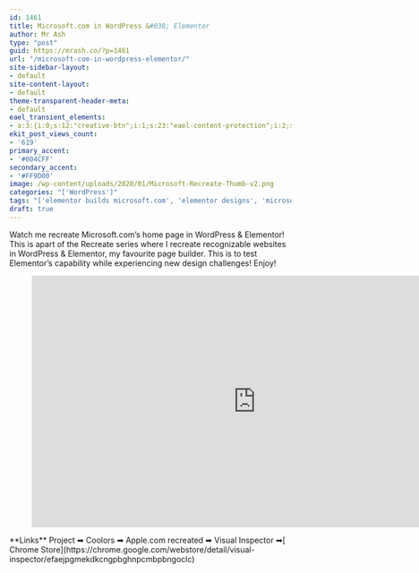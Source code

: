 ```yaml
---
id: 1461
title: Microsoft.com in WordPress &#038; Elementor
author: Mr Ash
type: "post"
guid: https://mrash.co/?p=1461
url: "/microsoft-com-in-wordpress-elementor/"
site-sidebar-layout:
- default
site-content-layout:
- default
theme-transparent-header-meta:
- default
eael_transient_elements:
- a:3:{i:0;s:12:"creative-btn";i:1;s:23:"eael-content-protection";i:2;s:21:"eael-reading-progress";}
ekit_post_views_count:
- '619'
primary_accent:
- '#004CFF'
secondary_accent:
- '#FF9D00'
image: /wp-content/uploads/2020/01/Microsoft-Recreate-Thumb-v2.png
categories: "['WordPress']"
tags: "['elementor builds microsoft.com', 'elementor designs', 'microsoft', 'microsoft built in wordpress', 'microsoft built with elementor', 'microsoft in wordpress', 'microsoft in wordpress with elementor', 'microsoft wordpress', 'microsoft.com in wordpress', 'wordpress design', 'wordpressdesign']"
draft: true
---
```


Watch me recreate Microsoft.com’s home page in WordPress &amp; Elementor! This is apart of the Recreate series where I recreate recognizable websites in WordPress &amp; Elementor, my favourite page builder. This is to test Elementor’s capability while experiencing new design challenges! Enjoy!

<figure class="wp-block-embed is-type-video is-provider-youtube wp-block-embed-youtube wp-embed-aspect-16-9 wp-has-aspect-ratio"><div class="wp-block-embed__wrapper"><iframe allow="accelerometer; autoplay; clipboard-write; encrypted-media; gyroscope; picture-in-picture" allowfullscreen="" frameborder="0" height="450" loading="lazy" src="https://www.youtube.com/embed/nJBH0vd_2hg?feature=oembed" title="Microsoft.com in WordPress & Elementor" width="800"></iframe></div></figure>**Links**   
Project ➡ <https://pro.mrash.co/recreate/microsoft-2020/>   
Coolors ➡ <https://coolors.co/f2f2f2-262626-1a1a1a-005da6-616161>  
Apple.com recreated ➡ <https://youtu.be/8YNbmp37YQk>  
Visual Inspector ➡[ Chrome Store](https://chrome.google.com/webstore/detail/visual-inspector/efaejpgmekdkcngpbghnpcmbpbngoclc)